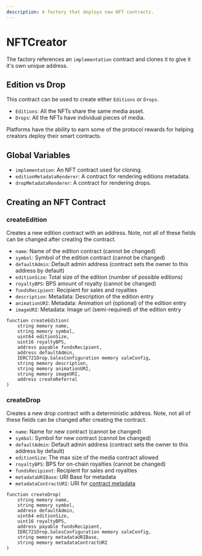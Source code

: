```yaml
---
description: A factory that deploys new NFT contracts.
---
```


# NFTCreator

The factory references an `implementation` contract and clones it to give it it's own unique address.

## Edition vs Drop 
This contract can be used to create either `Editions` or `Drops`.

- `Editions`: All the NFTs share the same media asset.
- `Drops`: All the NFTs have individual pieces of media.

Platforms have the ability to earn some of the protocol rewards for helping creators deploy their smart contracts.

## Global Variables

- `implementation`: An NFT contract used for cloning.
- `editionMetadataRenderer`: A contract for rendering editions metadata.
- `dropMetadataRenderer`: A contract for rendering drops.

## Creating an NFT Contract

### createEdition

Creates a new edition contract with an address.
Note, not all of these fields can be changed after creating the contract.

- `name`: Name of the edition contract (cannot be changed)
- `symbol`: Symbol of the edition contract (cannot be changed)
- `defaultAdmin`: Default admin address (contract sets the owner to this address by default)
- `editionSize`: Total size of the edition (number of possible editions)
- `royaltyBPS`: BPS amount of royalty (cannot be changed)
- `fundsRecipient`: Recipient for sales and royalties
- `description`: Metadata: Description of the edition entry
- `animationURI`: Metadata: Animation url (optional) of the edition entry
- `imageURI`: Metadata: Image url (semi-required) of the edition entry

```sol
function createEdition(
    string memory name,
    string memory symbol,
    uint64 editionSize,
    uint16 royaltyBPS,
    address payable fundsRecipient,
    address defaultAdmin,
    IERC721Drop.SalesConfiguration memory saleConfig,
    string memory description,
    string memory animationURI,
    string memory imageURI,
    address createReferral
) 
```

### createDrop

Creates a new drop contract with a deterministic address.
Note, not all of these fields can be changed after creating the contract.
- `name`: Name for new contract (cannot be changed)
- `symbol`: Symbol for new contract (cannot be changed)
- `defaultAdmin`: Default admin address (contract sets the owner to this address by default)
- `editionSize`: The max size of the media contract allowed
- `royaltyBPS`: BPS for on-chain royalties (cannot be changed)
- `fundsRecipient`: Recipient for sales and royalties
- `metadataURIBase`: URI Base for metadata
- `metadataContractURI`: URI for [contract metadata](https://docs.opensea.io/docs/contract-level-metadata)

```sol
function createDrop(
    string memory name,
    string memory symbol,
    address defaultAdmin,
    uint64 editionSize,
    uint16 royaltyBPS,
    address payable fundsRecipient,
    IERC721Drop.SalesConfiguration memory saleConfig,
    string memory metadataURIBase,
    string memory metadataContractURI
) 
```


